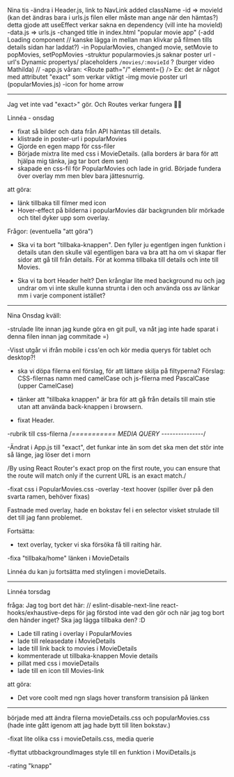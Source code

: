 Nina tis
-ändra i Header.js, link to NavLink added className
-id => movieId (kan det ändras bara i urls.js filen eller måste man ange när den hämtas?)
detta gjode att useEffect verkar sakna en dependency (vill inte ha movieId)
-data.js => urls.js
-changed title in index.html "popular movie app"
(-add Loading component // kanske lägga in mellan man klivkar på filmen tills details sidan har laddat?)
-in PopularMovies, changed movie, setMovie to popMovies, setPopMovies
-struktur popularmovies.js saknar poster url
-url's Dynamic propertys/ placeholders `/movies/:movieId` ? (burger video Mathilda)
//
-app.js
   våran: <Route path="/" element={<PopularMovies />} /> 
   Ex: <Route path="/" exact> <Popular /></Route> det är något med attributet "exact" som verkar viktigt
-img movie poster url (popularMovies.js)
-icon for home arrow

-------------------------------------------

Jag vet inte vad "exact>" gör. Och Routes verkar fungera 🤷‍♀️


Linnéa - onsdag
- fixat så bilder och data från API hämtas till details. 
- klistrade in poster-url i popularMovies
- Gjorde en egen mapp för css-filer 
- Började mixtra lite med css i MovieDetails. (alla borders är bara för att hjälpa mig tänka, jag tar bort dem sen)
- skapade en css-fil för PopularMovies och lade in grid. Började fundera över overlay mm men blev bara jättesnurrig. 

att göra:
- länk tillbaka till filmer med icon
- Hover-effect på bilderna i popularMovies där backgrunden blir mörkade och titel dyker upp som overlay.

Frågor: (eventuella "att göra")
- Ska vi ta bort "tillbaka-knappen". Den fyller ju egentlgen ingen funktion i details utan den skulle väl egentligen bara va bra att ha om vi skapar fler sidor att gå till från details. För at komma tillbaka till details och inte till Movies. 

- Ska vi ta bort Header helt? Den krånglar lite med background nu och jag undrar om vi inte skulle kunna strunta i den och använda oss av länkar mm i varje component istället? 

-------------------------------------

Nina Onsdag kväll:

-strulade lite innan jag kunde göra en git pull, va nåt jag inte hade sparat i denna filen innan jag commitade =)

-Visst utgår vi ifrån mobile i css'en och kör media querys för tablet och desktop?!

- ska vi döpa filerna enl förslag, för att lättare skilja på filtyperna?
Förslag: CSS-filernas namn med camelCase och js-filerna med PascalCase (upper CamelCase)

- tänker att "tillbaka knappen" är bra för att gå från details till main stie utan att använda back-knappen i browsern.

- fixat Header.

-rubrik till css-filerna
/*===========  MEDIA QUERY  ---------------*/

-Ändrat i App.js till "exact", det funkar inte än som det ska men det stör inte så länge, jag löser det i morn

/By using React Router's exact prop on the first route, you can ensure that the route will match only if the current URL is an exact match./

-fixat css i PopularMovies.css 
   -overlay
   -text hoover (spiller över på den svarta ramen, behöver fixas)

Fastnade med overlay, hade en bokstav fel i en selector visket strulade till det till jag fann problemet.

Fortsätta:
- <p> text overlay, tycker vi ska försöka få till raiting här.

-fixa "tillbaka/home" länken i MovieDetails

Linnéa du kan ju fortsätta med stylingen i movieDetails.

--------------------------------------------------------
Linnéa torsdag

fråga: Jag tog bort det här:  // eslint-disable-next-line react-hooks/exhaustive-deps 
för jag förstod inte vad den gör och när jag tog bort den händer inget? Ska jag lägga tillbaka den? :D 

- Lade till rating i overlay i PopularMovies
- lade till releasedate i MovieDetails
- lade till link back to movies i MovieDetails
- kommenterade ut tillbaka-knappen Movie details
- pillat med css i movieDetails
- lade till en icon till Movies-link 

att göra: 
- Det vore coolt med ngn slags hover transform transision på länken

-----------------------------
började med att ändra filerna movieDetails.css och popularMovies.css (hade inte gått igenom att jag hade bytt till liten bokstav.)

-fixat lite olika css i movieDetails.css, media querie

-flyttat utbbackgroundImages style till en funktion i MoviDetails.js

-rating "knapp"